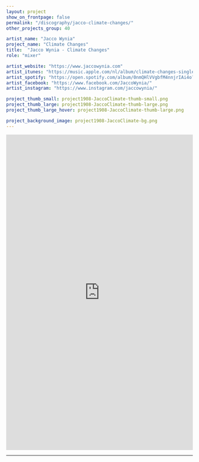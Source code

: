 ```yaml
---
layout: project
show_on_frontpage: false
permalink: "/discography/jacco-climate-changes/"
other_projects_group: 40

artist_name: "Jacco Wynia"
project_name: "Climate Changes"
title:  "Jacco Wynia - Climate Changes"
role: "mixer"

artist_website: "https://www.jaccowynia.com"
artist_itunes: "https://music.apple.com/nl/album/climate-changes-single/1484316625?l=en"
artist_spotify: "https://open.spotify.com/album/0nmQHlVVgbfM4nnjrIAi4o?si=dy3gHTS5Tv21WhDNnVcI_Q"
artist_facebook: "https://www.facebook.com/JaccoWynia/"
artist_instagram: "https://www.instagram.com/jaccowynia/"

project_thumb_small: project1908-JaccoClimate-thumb-small.png
project_thumb_large: project1908-JaccoClimate-thumb-large.png
project_thumb_large_hover: project1908-JaccoClimate-thumb-large.png

project_background_image: project1908-JaccoClimate-bg.png
---
```


<iframe style="border: 0; width: 100%; height: 850px;" src="https://bandcamp.com/EmbeddedPlayer/album= 3068639332/size=large/bgcol=ffffff/linkcol=de270f/transparent=true/" seamless><a href="https://jaccowynia.bandcamp.com/album/climate-changes">Climate Changes by Jacco Wynia</a></iframe>


---
